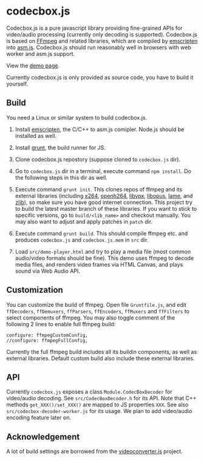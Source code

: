 # codecbox.js

Codecbox.js is a pure javascript library providing fine-grained APIs for video/audio processing (currently only decoding is supported). Codecbox.js is based on [FFmpeg](http://www.ffmpeg.org/) and related libraries, which are compiled by [emscripten](http://kripken.github.io/emscripten-site/) into [asm.js](http://asmjs.org). Codecbox.js should run reasonably well in browsers with web worker and asm.js support.

View the [demo page](http://duanyao.github.io/codecbox.js/).

Currently codecbox.js is only provided as source code, you have to build it yourself.

## Build
You need a Linux or similar system to build codecbox.js.

1. Install [emscripten](http://kripken.github.io/emscripten-site/docs/getting_started/index.html), the C/C++ to asm.js comipler. Node.js should be installed as well.

2. Install [grunt](http://gruntjs.com/), the build runner for JS.

3. Clone codecbox.js repostory (suppose cloned to `codecbox.js` dir).

4. Go to `codecbox.js` dir in a terminal, execute command `npm install`. Do the following steps in this dir as well.

5. Execute command `grunt init`. This clones repos of ffmpeg and its external libraries (including [x264](git://git.videolan.org/x264.git), [openh264](https://github.com/cisco/openh264.git), [libvpx](https://github.com/webmproject/libvpx.git), [libopus](https://github.com/xiph/opus.git), [lame](https://github.com/rbrito/lame.git), and [zlib](https://github.com/madler/zlib.git)), so make sure you have good internet connection.
   This project try to build the latest master branch of these libraries. If you want to stick to specific versions, go to `build/<lib_name>` and checkout manually. You may also want to adjust and apply patches in `patch` dir.

6. Execute command `grunt build`. This should compile ffmpeg etc. and produces `codecbox.js` and `codecbox.js.mem` in `src` dir.

7. Load `src/demo-player.html` and try to play a media file (most common audio/video formats should be fine).
    This demo uses ffmpeg to decode media files, and renders video frames via HTML Canvas, and plays sound via Web Audio API.

## Customization
You can customize the build of ffmpeg. Open file `Gruntfile.js`, and edit
`ffDecoders`, `ffDemuxers`, `ffParsers`, `ffEncoders`, `ffMuxers` and `ffFilters` to select components of ffmpeg.
You may also toggle comment of the following 2 lines to enable full ffmpeg build:

```
configure: ffmpegCustomConfig,
//configure: ffmpegFullConfig,
```

Currently the full ffmpeg build includes all its buildin components, as well as external libraries. Default custom build also include these external libraries.

## API
Currently `codecbox.js` exposes a class `Module.CodecBoxDecoder` for video/audio decoding. See `src/CodecBoxDecoder.h` for its API. Note that C++ methods `get_XXX()/set_XXX()` are mapped to JS properties `XXX`. See also `src/codecbox-decoder-worker.js` for its usage. We plan to add video/audio encoding feature later on.

## Acknowledgement
A lot of build settings are borrowed from the [videoconverter.js](https://github.com/bgrins/videoconverter.js) project.


